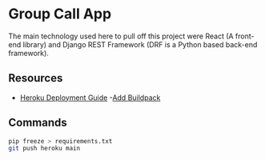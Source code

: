 # Group Call App

The main technology used here to pull off this project were React (A front-end library) and Django REST Framework (DRF is a Python based back-end framework).

## Resources

- [Heroku Deployment Guide](https://realpython.com/django-hosting-on-heroku/)
-[Add Buildpack](https://stackoverflow.com/questions/63646069/heroku-error-bin-sh-1-npm-not-found-when-deploying-to-heroku)


## Commands
```bash
pip freeze > requirements.txt
git push heroku main

```


